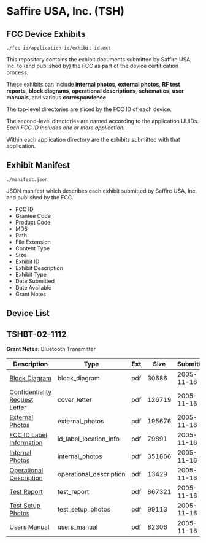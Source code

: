 # Saffire USA, Inc. (TSH)
## FCC Device Exhibits

```
./fcc-id/application-id/exhibit-id.ext
```

This repository contains the exhibit documents submitted by Saffire USA, Inc. to (and published by) the FCC as part of the device certification process.

These exhibits can include **internal photos**, **external photos**, **RF test reports**, **block diagrams**, **operational descriptions**, **schematics**, **user manuals**, and various **correspondence**.

The top-level directories are sliced by the FCC ID of each device.

The second-level directories are named according to the application UUIDs. *Each FCC ID includes one or more application.*

Within each application directory are the exhibits submitted with that application. 

## Exhibit Manifest

```
./manifest.json
```

JSON manifest which describes each exhibit submitted by Saffire USA, Inc. and published by the FCC.

- FCC ID
- Grantee Code
- Product Code
- MD5
- Path
- File Extension
- Content Type
- Size
- Exhibit ID
- Exhibit Description
- Exhibit Type
- Date Submitted
- Date Available
- Grant Notes

## Device List
## TSHBT-02-1112
**Grant Notes:** Bluetooth Transmitter

| Description | Type | Ext | Size | Submitted | Available |
| ----------- | ---- | --- | ---- | --------- | --------- |
| [Block Diagram](TSHBT-02-1112/52ee2c63c445645d86d254c91d8e98b3/603203.pdf) | block_diagram | pdf | 30686 | 2005-11-16 | 2005-11-15 |
| [Confidentiality Request Letter](TSHBT-02-1112/52ee2c63c445645d86d254c91d8e98b3/603202.pdf) | cover_letter | pdf | 126719 | 2005-11-16 | 2005-11-15 |
| [External Photos](TSHBT-02-1112/52ee2c63c445645d86d254c91d8e98b3/603204.pdf) | external_photos | pdf | 195676 | 2005-11-16 | 2005-11-15 |
| [FCC ID Label Information](TSHBT-02-1112/52ee2c63c445645d86d254c91d8e98b3/603205.pdf) | id_label_location_info | pdf | 79891 | 2005-11-16 | 2005-11-15 |
| [Internal Photos](TSHBT-02-1112/52ee2c63c445645d86d254c91d8e98b3/603206.pdf) | internal_photos | pdf | 351866 | 2005-11-16 | 2005-11-15 |
| [Operational Description](TSHBT-02-1112/52ee2c63c445645d86d254c91d8e98b3/603207.pdf) | operational_description | pdf | 13429 | 2005-11-16 | 2005-11-15 |
| [Test Report](TSHBT-02-1112/52ee2c63c445645d86d254c91d8e98b3/603209.pdf) | test_report | pdf | 867321 | 2005-11-16 | 2005-11-15 |
| [Test Setup Photos](TSHBT-02-1112/52ee2c63c445645d86d254c91d8e98b3/603210.pdf) | test_setup_photos | pdf | 99113 | 2005-11-16 | 2005-11-15 |
| [Users Manual](TSHBT-02-1112/52ee2c63c445645d86d254c91d8e98b3/603211.pdf) | users_manual | pdf | 82306 | 2005-11-16 | 2005-11-15 |

